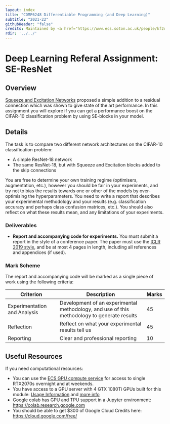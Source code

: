 ```yaml
---
layout: index
title: "COMP6248 Differentiable Programming (and Deep Learning)"
subtitle: "2021-22"
githubHeader: "false"
credits: Maintained by <a href="https://www.ecs.soton.ac.uk/people/kf2u17">Dr Kate Farrahi</a> &amp; <a href="http://www.ecs.soton.ac.uk/people/jsh2">Dr Jonathon Hare</a>.
rdir: '../../'
---
```


# Deep Learning Referal Assignment: SE-ResNet

## Overview

[Squeeze and Excitation Networks](https://arxiv.org/pdf/1709.01507.pdf) proposed a simple addition to a residual connection which was shown to give state of the art performance. In this assignment you will explore if you can get a performance boost on the CIFAR-10 classification problem by using SE-blocks in your model.

## Details

The task is to compare two different network architectures on the CIFAR-10 classification problem:

- A simple ResNet-18 network
- The same ResNet-18, but with Squeeze and Excitation blocks added to the skip connections

You are free to determine your own training regime (optimisers, augmentation, etc.), however you should be fair in your experiments, and try not to bias the results towards one or other of the models by over-optimising the hyperparameters. You need to write a report that describes your experimental methodology and your results (e.g. classification accuracy and perhaps class confusion matrices, etc.). You should also reflect on what these results mean, and any limitations of your experiments.

### Deliverables

* **Report and accompanying code for experiments.** You must submit a report in the style of a conference paper. The paper must use the [ICLR 2019 style](https://github.com/ICLR/Master-Template/archive/ICLR2019.tar.gz), and be at most 4 pages in length, including all references and appendices (if used). 

### Mark Scheme

The report and accompanying code will be marked as a single piece of work using the following criteria:


Criterion                    | Description                                                                                | Marks
-----------------------------|--------------------------------------------------------------------------------------------|-------
Experimentation and Analysis | Development of an experimental methodology, and use of this methodology to generate results| 45
Reflection			         | Reflect on what your experimental results tell us                                          | 45
Reporting                    | Clear and professional reporting                                                           | 10


## Useful Resources

If you need computational resources:

* You can use the [ECS GPU compute service](https://sotonproduction.service-now.com/serviceportal?id=kb_article_view&sys_kb_id=31c11542dbad7b408ab945403996198d) for access to single RTX2070s overnight and at weekends.
* You have access to a GPU server with 4 GTX 1080Ti GPUs built for this module: [Usage Information](server.html) and [more info](https://sotonproduction.service-now.com/serviceportal?id=kb_article_view&sys_kb_id=d7e0bb37db4a6b008ab9454039961957)
* Google colab has GPU and TPU support in a Jupyter environment: https://colab.research.google.com
* You should be able to get $300 of Google Cloud Credits here: https://cloud.google.com/free/
